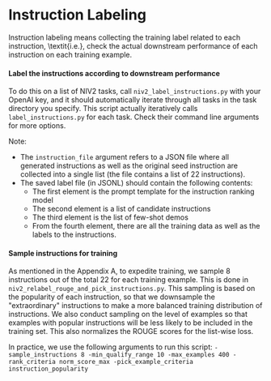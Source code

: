 # Instruction Labeling

Instruction labeling means collecting the training label related to each instruction, \textit{i.e.}, check the actual downstream performance of each instruction on each training example.

#### Label the instructions according to downstream performance

To do this on a list of NIV2 tasks, call `niv2_label_instructions.py` with your OpenAI key, and it should automatically iterate through all tasks in the task directory you specify. This script actually iteratively calls `label_instructions.py` for each task. Check their command line arguments for more options.

Note: 
- The `instruction_file` argument refers to a JSON file where all generated instructions as well as the original seed instruction are collected into a single list (the file contains a list of 22 instructions).
- The saved label file (in JSONL) should contain the following contents:
    - The first element is the prompt template for the instruction ranking model
    - The second element is a list of candidate instructions
    - The third element is the list of few-shot demos
    - From the fourth element, there are all the training data as well as the labels to the instructions.

#### Sample instructions for training

As mentioned in the Appendix A, to expedite training, we sample 8 instructions out of the total 22 for each training example. This is done in `niv2_relabel_rouge_and_pick_instructions.py`. This sampling is based on the popularity of each instruction, so that we downsample the "extraordinary" instructions to make a more balanced training distribution of instructions. We also conduct sampling on the level of examples so that examples with popular instructions will be less likely to be included in the training set. This also normalizes the ROUGE scores for the list-wise loss.

In practice, we use the following arguments to run this script:
`-sample_instructions 8 -min_qualify_range 10 -max_examples 400 -rank_criteria norm_score_max -pick_example_criteria instruction_popularity`
